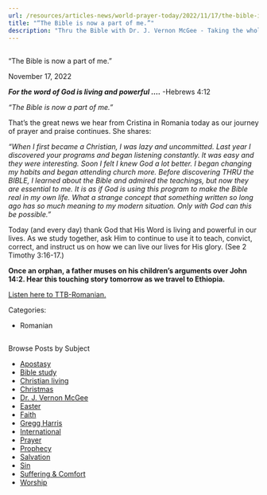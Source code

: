 ```yaml
---
url: /resources/articles-news/world-prayer-today/2022/11/17/the-bible-is-now-a-part-of-me
title: "“The Bible is now a part of me.”"
description: "Thru the Bible with Dr. J. Vernon McGee - Taking the whole Word to the whole world"
---
```







## 
 “The Bible is now a part of me.”


November 17, 2022
![]()




***For the word of God is living and powerful ….*** -Hebrews 4:12

*“The Bible is now a part of me.”*

That’s the great news we hear from Cristina in Romania today as our journey of prayer and praise continues. She shares:

*“When I first became a Christian, I was lazy and uncommitted. Last year I discovered your programs and began listening constantly. It was easy and they were interesting. Soon I felt I knew God a lot better. I began changing my habits and began attending church more. Before discovering THRU the BIBLE, I learned about the Bible and admired the teachings, but now they are essential to me. It is as if God is using this program to make the Bible real in my own life. What a strange concept that something written so long ago has so much meaning to my modern situation. Only with God can this be possible.”*

Today (and every day) thank God that His Word is living and powerful in our lives. As we study together, ask Him to continue to use it to teach, convict, correct, and instruct us on how we can live our lives for His glory. (See 2 Timothy 3:16-17.)

**Once an orphan, a father muses on his children’s arguments over John 14:2. Hear this touching story tomorrow as we travel to Ethiopia.**

[Listen here to TTB-Romanian.](https://ttb.twr.org/home/day,0420/language,RON)



Categories: 


* Romanian









## 
 Browse Posts by Subject


* [Apostasy](/resources/articles-news/-in-tags/tags/Apostasy)
* [Bible study](/resources/articles-news/-in-tags/tags/Bible-study)
* [Christian living](/resources/articles-news/-in-tags/tags/Christian-living)
* [Christmas](/resources/articles-news/-in-tags/tags/Christmas)
* [Dr. J. Vernon McGee](/resources/articles-news/-in-tags/tags/Dr-J-Vernon-McGee)
* [Easter](/resources/articles-news/-in-tags/tags/easter)
* [Faith](/resources/articles-news/-in-tags/tags/Faith)
* [Gregg Harris](/resources/articles-news/-in-tags/tags/Gregg-Harris)
* [International](/resources/articles-news/-in-tags/tags/International)
* [Prayer](/resources/articles-news/-in-tags/tags/prayer)
* [Prophecy](/resources/articles-news/-in-tags/tags/Prophecy)
* [Salvation](/resources/articles-news/-in-tags/tags/Salvation)
* [Sin](/resources/articles-news/-in-tags/tags/sin)
* [Suffering & Comfort](/resources/articles-news/-in-tags/tags/Suffering-Comfort)
* [Worship](/resources/articles-news/-in-tags/tags/worship)






